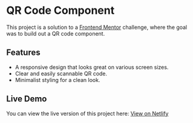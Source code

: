 # QR Code Component

This project is a solution to a [Frontend Mentor](https://www.frontendmentor.io/) challenge, where the goal was to build out a QR code component.

## Features

- A responsive design that looks great on various screen sizes.
- Clear and easily scannable QR code.
- Minimalist styling for a clean look.

## Live Demo

You can view the live version of this project here: [View on Netlify](https://serene-halva-0c9ff9.netlify.app/)
